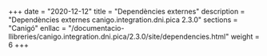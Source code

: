 +++
date        = "2020-12-12"
title       = "Dependències externes"
description = "Dependències externes canigo.integration.dni.pica 2.3.0"
sections    = "Canigó"
enllac		= "/documentacio-llibreries/canigo.integration.dni.pica/2.3.0/site/dependencies.html"
weight		= 6
+++
